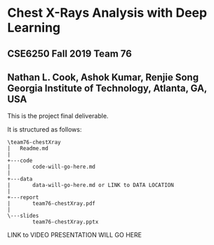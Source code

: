 # Chest X-Rays Analysis with Deep Learning

## CSE6250 Fall 2019 Team 76

## Nathan L. Cook, Ashok Kumar, Renjie Song<br/>Georgia Institute of Technology, Atlanta, GA, USA

This is the project final deliverable.

It is structured as follows:

```
\team76-chestXray
|   Readme.md
|
+---code
|       code-will-go-here.md
|
+---data
|       data-will-go-here.md or LINK to DATA LOCATION
|
+---report
|       team76-chestXray.pdf
|
\---slides
        team76-chestXray.pptx
```

LINK to VIDEO PRESENTATION WILL GO HERE
